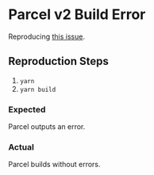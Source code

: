 # Parcel v2 Build Error

Reproducing [this issue](https://github.com/parcel-bundler/parcel/issues/6433).

## Reproduction Steps
1. `yarn`
2. `yarn build`

### Expected

Parcel outputs an error.

### Actual

Parcel builds without errors.
